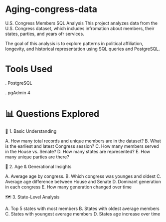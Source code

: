 # Aging-congress-data
U.S. Congress Members SQL Analysis
This project analyzes data from the U.S. Congress dataset, which includes infromation about members, their states, parties, and years ofr services.

The goal of this analysis is to explore patterns in political affiliation, longevity, and historical representation using SQL queries and PostgreSQL.

# Tools Used
. PostgreSQL

. pgAdmin 4

# 📊 Questions Explored
🧩 1. Basic Understanding

A. How many total records and unique members are in the dataset?
B. What is the earliest and latest Congress session?
C. How many members served in the House vs. Senate?
D. How many states are represented?
E. How many unique parties are there?

🧓 2. Age & Generational Insights

A. Average age by congress.
B. Which congress was younges and oldest
C. Average age difference between House and Senate
D. Dominant generation in each congress
E. How many generation changed over time

🗺 3. State-Level Analysis

A. Top 5 states with most members
B. States with oldest average members
C. States with youngest average members
D. States age increase over time 
